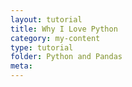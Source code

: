 ```yaml
---
layout: tutorial
title: Why I Love Python
category: my-content
type: tutorial
folder: Python and Pandas
meta:
---
```

